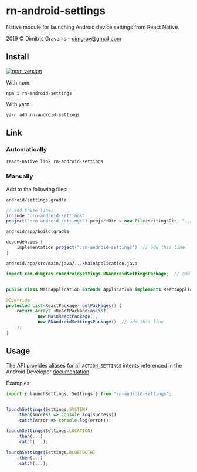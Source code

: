 # rn-android-settings

Native module for launching Android device settings from React Native.

2019 &copy; Dimitris Gravanis - <dimgrav@gmail.com>

## Install

[![npm version](https://badge.fury.io/js/rn-android-settings.svg)](https://badge.fury.io/js/rn-android-settings)

With npm:

```
npm i rn-android-settings
```

With yarn:

```
yarn add rn-android-settings
```

## Link

### Automatically

```
react-native link rn-android-settings
```

### Manually

Add to the following files:

`android/settings.gradle`

```groovy
// add these lines
include ":rn-android-settings"
project(":rn-android-settings").projectDir = new File(settingsDir, "../node_modules/rn-android-settings/android")
```

`android/app/build.gradle`

```groovy
dependencies {
    implementation project(":rn-android-settings")  // add this line
}
```

`android/app/src/main/java/.../MainApplication.java`

```java
import com.dimgrav.rnandroidsettings.RNAndroidSettingsPackage;  // add this line


public class MainApplication extends Application implements ReactApplication {

@Override
protected List<ReactPackage> getPackages() {
    return Arrays.<ReactPackage>asList(
            new MainReactPackage(),
            new RNAndroidSettingsPackage()  // add this line
    );
}
```

## Usage

The API provides aliases for all `ACTION_SETTINGS` intents referenced in the Android Developer [documentation](https://developer.android.com/reference/android/provider/Settings).

Examples:

```javascript
import { launchSettings, Settings } from "rn-android-settings";


launchSettings(Settings.SYSTEM)
    .then(success => console.log(success))
    .catch(error => console.log(error));

launchSettings(Settings.LOCATION)
    .then(...)
    .catch(...);

launchSettings(Settings.BLUETOOTH)
    .then(...)
    .catch(...);
```

